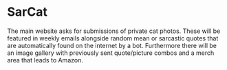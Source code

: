 # SarCat
The main website asks for submissions of private cat photos. These will be featured in weekly emails alongside random mean or sarcastic quotes that are automatically found on the internet by a bot. Furthermore there will be an image gallery with previously sent quote/picture combos and a merch area that leads to Amazon. 
